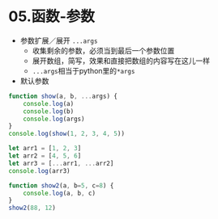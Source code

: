 # 05.函数-参数

* 参数扩展／展开 `...args`
  * 收集剩余的参数，必须当到最后一个参数位置
  * 展开数组，简写，效果和直接把数组的内容写在这儿一样
  * `...args`相当于python里的`*args`
* 默认参数

```javascript
function show(a, b, ...args) {
    console.log(a)
    console.log(b)
    console.log(args)
}
console.log(show(1, 2, 3, 4, 5))

let arr1 = [1, 2, 3]
let arr2 = [4, 5, 6]
let arr3 = [...arr1, ...arr2]
console.log(arr3)

function show2(a, b=5, c=8) {
    console.log(a, b, c)
}
show2(88, 12)
```


